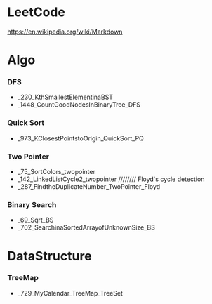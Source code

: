 # LeetCode
https://en.wikipedia.org/wiki/Markdown
<h1>Algo</h1>
<h3>DFS</h3>

<ul>
<li>_230_KthSmallestElementinaBST</li>
<li>_1448_CountGoodNodesInBinaryTree_DFS</li>
</ul>

<h3>Quick Sort</h3>
<ul>
<li>_973_KClosestPointstoOrigin_QuickSort_PQ</li>
</ul>

<h3>Two Pointer</h3>
<ul>
<li>_75_SortColors_twopointer</li>
<li>_142_LinkedListCycle2_twopointer       ////////  Floyd's cycle detection</li>
<li>_287_FindtheDuplicateNumber_TwoPointer_Floyd</li>
</ul>


<h3>Binary Search</h3>
<ul>
<li>_69_Sqrt_BS</li>
<li>_702_SearchinaSortedArrayofUnknownSize_BS</li>
</ul>

<h1>DataStructure</h1>

<h3>TreeMap</h3>

<ul>
<li>_729_MyCalendar_TreeMap_TreeSet</li>
</ul>
